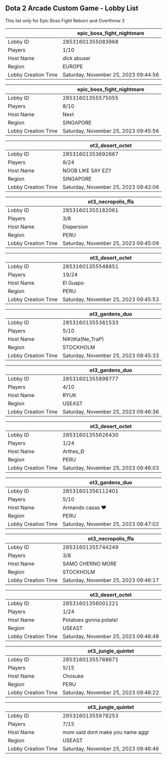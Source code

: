 ## Dota 2 Arcade Custom Game - Lobby List

This list only for Epic Boss Fight Reborn and Overthrow 3

|  | epic_boss_fight_nightmare |
| ------ | ------ |
| Lobby ID | 28531601355083968 |
| Players | 1/10 |
| Host Name | dick abuser |
| Region | EUROPE |
| Lobby Creation Time | Saturday, November 25, 2023 09:44:56 |


|  | epic_boss_fight_nightmare |
| ------ | ------ |
| Lobby ID | 28531601355575055 |
| Players | 8/10 |
| Host Name | Next |
| Region | SINGAPORE |
| Lobby Creation Time | Saturday, November 25, 2023 09:45:56 |


|  | ot3_desert_octet |
| ------ | ------ |
| Lobby ID | 28531601353692667 |
| Players | 8/24 |
| Host Name | NOOB LIKE SAY EZ!! |
| Region | SINGAPORE |
| Lobby Creation Time | Saturday, November 25, 2023 09:42:06 |


|  | ot3_necropolis_ffa |
| ------ | ------ |
| Lobby ID | 28531601355182061 |
| Players | 3/8 |
| Host Name | Dispersion |
| Region | PERU |
| Lobby Creation Time | Saturday, November 25, 2023 09:45:09 |


|  | ot3_desert_octet |
| ------ | ------ |
| Lobby ID | 28531601355548851 |
| Players | 19/24 |
| Host Name | El Guapo |
| Region | PERU |
| Lobby Creation Time | Saturday, November 25, 2023 09:45:53 |


|  | ot3_gardens_duo |
| ------ | ------ |
| Lobby ID | 28531601355381533 |
| Players | 5/10 |
| Host Name | NiKitKa(Ne_TraP) |
| Region | STOCKHOLM |
| Lobby Creation Time | Saturday, November 25, 2023 09:45:33 |


|  | ot3_gardens_duo |
| ------ | ------ |
| Lobby ID | 28531601355898777 |
| Players | 4/10 |
| Host Name | RYUK |
| Region | USEAST |
| Lobby Creation Time | Saturday, November 25, 2023 09:46:36 |


|  | ot3_desert_octet |
| ------ | ------ |
| Lobby ID | 28531601355626430 |
| Players | 1/24 |
| Host Name | Arthes_Ð |
| Region | PERU |
| Lobby Creation Time | Saturday, November 25, 2023 09:46:03 |


|  | ot3_gardens_duo |
| ------ | ------ |
| Lobby ID | 28531601356112401 |
| Players | 5/10 |
| Host Name | Armando casas ♥ |
| Region | PERU |
| Lobby Creation Time | Saturday, November 25, 2023 09:47:02 |


|  | ot3_necropolis_ffa |
| ------ | ------ |
| Lobby ID | 28531601355744249 |
| Players | 3/8 |
| Host Name | SAMO CHERNO MORE |
| Region | STOCKHOLM |
| Lobby Creation Time | Saturday, November 25, 2023 09:46:17 |


|  | ot3_desert_octet |
| ------ | ------ |
| Lobby ID | 28531601356001221 |
| Players | 1/24 |
| Host Name | Potatoes gonna potate! |
| Region | USEAST |
| Lobby Creation Time | Saturday, November 25, 2023 09:46:48 |


|  | ot3_jungle_quintet |
| ------ | ------ |
| Lobby ID | 28531601355788671 |
| Players | 5/15 |
| Host Name | Chosuke |
| Region | PERU |
| Lobby Creation Time | Saturday, November 25, 2023 09:46:22 |


|  | ot3_jungle_quintet |
| ------ | ------ |
| Lobby ID | 28531601355978253 |
| Players | 7/15 |
| Host Name | mom said dont make you name aggr |
| Region | USEAST |
| Lobby Creation Time | Saturday, November 25, 2023 09:46:46 |



